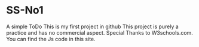 # SS-No1
A simple ToDo
This is my first project in github
This project is purely a practice and has no commercial aspect.
Special Thanks to W3schools.com.
You can find the Js code in this site.

